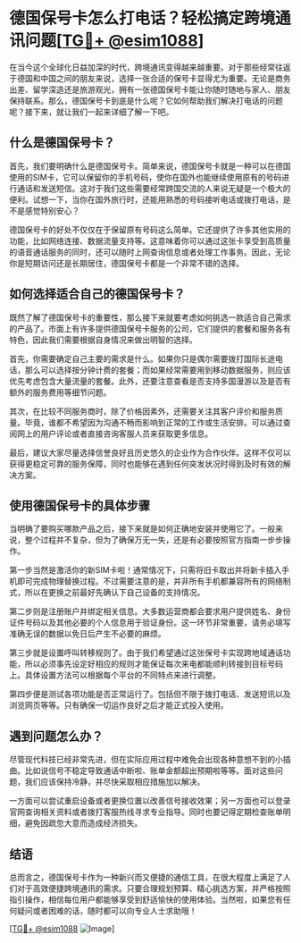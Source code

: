 # 德国保号卡怎么打电话？轻松搞定跨境通讯问题[[TG💪+ @esim1088](https://t.me/s/esim1088)]

在当今这个全球化日益加深的时代，跨境通讯变得越来越重要。对于那些经常往返于德国和中国之间的朋友来说，选择一张合适的保号卡显得尤为重要。无论是商务出差、留学深造还是旅游观光，拥有一张德国保号卡能让你随时随地与家人、朋友保持联系。那么，德国保号卡到底是什么呢？它如何帮助我们解决打电话的问题呢？接下来，就让我们一起来详细了解一下吧。

## 什么是德国保号卡？

首先，我们要明确什么是德国保号卡。简单来说，德国保号卡就是一种可以在德国使用的SIM卡，它可以保留你的手机号码，使你在国外也能继续使用原有的号码进行通话和发送短信。这对于我们这些需要经常跨国交流的人来说无疑是一个极大的便利。试想一下，当你在国外旅行时，还能用熟悉的号码接听电话或拨打电话，是不是感觉特别安心？

德国保号卡的好处不仅仅在于保留原有号码这么简单。它还提供了许多其他实用的功能，比如网络连接、数据流量支持等。这意味着你可以通过这张卡享受到高质量的语音通话服务的同时，还可以随时上网查询信息或者处理工作事务。因此，无论你是短期访问还是长期居住，德国保号卡都是一个非常不错的选择。

## 如何选择适合自己的德国保号卡？

既然了解了德国保号卡的重要性，那么接下来就要考虑如何挑选一款适合自己需求的产品了。市面上有许多提供德国保号卡服务的公司，它们提供的套餐和服务各有特色，因此我们需要根据自身情况来做出明智的选择。

首先，你需要确定自己主要的需求是什么。如果你只是偶尔需要拨打国际长途电话，那么可以选择按分钟计费的套餐；而如果经常需要用到移动数据服务，则应该优先考虑包含大量流量的套餐。此外，还要注意查看是否支持多国漫游以及是否有额外的服务费用等细节问题。

其次，在比较不同服务商时，除了价格因素外，还需要关注其客户评价和服务质量。毕竟，谁都不希望因为沟通不畅而影响到正常的工作或生活安排。可以通过查阅网上的用户评论或者直接咨询客服人员来获取更多信息。

最后，建议大家尽量选择信誉良好且历史悠久的企业作为合作伙伴。这样不仅可以获得更稳定可靠的服务保障，同时也能够在遇到任何突发状况时得到及时有效的解决方案。

## 使用德国保号卡的具体步骤

当明确了要购买哪款产品之后，接下来就是如何正确地安装并使用它了。一般来说，整个过程并不复杂，但为了确保万无一失，还是有必要按照官方指南一步步操作。

第一步当然是激活你的新SIM卡啦！通常情况下，只需将旧卡取出并将新卡插入手机即可完成物理替换过程。不过需要注意的是，并非所有手机都兼容所有的网络制式，所以在更换之前最好先确认下自己设备的支持情况。

第二步则是注册账户并绑定相关信息。大多数运营商都会要求用户提供姓名、身份证件号码以及其他必要的个人信息用于验证身份。这一环节非常重要，请务必填写准确无误的数据以免日后产生不必要的麻烦。

第三步就是设置呼叫转移规则了。由于我们希望通过这张保号卡实现跨地域通话功能，所以必须事先设定好相应的规则才能保证每次来电都能顺利转接到目标号码上。具体设置方法可以根据每个平台的不同特点来进行调整。

第四步便是测试各项功能是否正常运行了。包括但不限于拨打电话、发送短讯以及浏览网页等等。只有确保一切运作良好之后才能正式投入使用。

## 遇到问题怎么办？

尽管现代科技已经非常先进，但在实际应用过程中难免会出现各种意想不到的小插曲。比如说信号不稳定导致通话中断啦、账单金额超出预期啦等等。面对这些问题，我们应该保持冷静，并尽快采取相应措施加以解决。

一方面可以尝试重启设备或者更换位置以改善信号接收效果；另一方面也可以登录官网查询相关资料或者拨打客服热线寻求专业指导。同时也要记得定期检查账单明细，避免因疏忽大意而造成经济损失。

## 结语

总而言之，德国保号卡作为一种新兴而又便捷的通信工具，在很大程度上满足了人们对于高效便捷跨境通讯的需求。只要合理规划预算、精心挑选方案，并严格按照指引操作，相信每位用户都能够享受到舒适愉快的使用体验。当然啦，如果您有任何疑问或者困难的话，随时都可以向专业人士求助哦！

[[TG💪+ @esim1088](https://t.me/s/esim1088) ![Image](https://i.postimg.cc/4NQfJmqS/Snipaste-2025-05-13-00-14-12.png)]